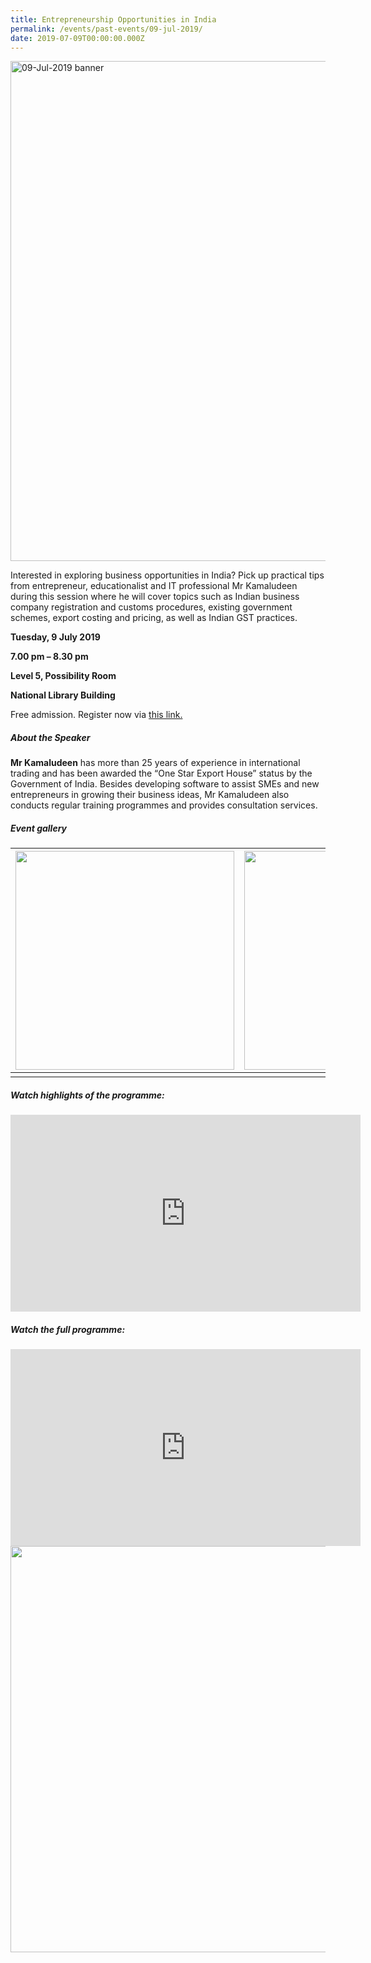 ```yaml
---
title: Entrepreneurship Opportunities in India
permalink: /events/past-events/09-jul-2019/
date: 2019-07-09T00:00:00.000Z
---
```




<img src="\images\past-events\09-Jul-2019\banner.jpg" alt="09-Jul-2019 banner" style="width:800px;" />

Interested in exploring business opportunities in India? Pick up practical tips from entrepreneur, educationalist and IT professional Mr Kamaludeen during this session where he will cover topics such as Indian business company registration and customs procedures, existing government schemes, export costing and pricing, as well as Indian GST practices.

**Tuesday, 9 July 2019**

**7.00 pm – 8.30 pm**

**Level 5, Possibility Room**

**National Library Building**

Free admission. Register now via [this link.](https://bit.ly/2VKnM8O)

##### **About the Speaker**

**Mr Kamaludeen** has more than 25 years of experience in international trading and has been awarded the “One Star Export House” status by the Government of India. Besides developing software to assist SMEs and new entrepreneurs in growing their business ideas, Mr Kamaludeen also conducts regular training programmes and provides consultation services.

##### **Event gallery**

| <a href="\images\past-events\09-Jul-2019\image-1.jpg"><img src="\images\past-events\09-Jul-2019\image-1.jpg" style="width:350px;" /></a> | <a href="\images\past-events\09-Jul-2019\image-2.jpg"><img src="\images\past-events\09-Jul-2019\image-2.jpg" style="width:350px;" /></a> |
| ------------------------------------------------------------ | ------------------------------------------------------------ |
|                                                              |                                                              |

#####  **Watch highlights of the programme:** 

<div class="bp-youtube">
<iframe width="560" height="315" src="https://www.youtube.com/embed/0SuN53GbnFQ" frameborder="0" allow="accelerometer; autoplay; encrypted-media; gyroscope; picture-in-picture" allowfullscreen></iframe>
</div>

##### **Watch the full programme:**

<div class="bp-youtube">
<iframe width="560" height="315" src="https://www.youtube.com/embed/hAApwsu934A" frameborder="0" allow="accelerometer; autoplay; encrypted-media; gyroscope; picture-in-picture" allowfullscreen></iframe>
</div>

<img src="\images\past-events\09-Jul-2019\edm.jpg" style="width:650px;" />

